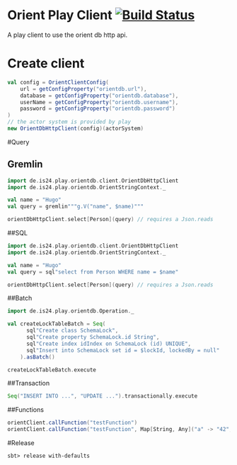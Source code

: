# Orient Play Client [![Build Status](https://travis-ci.org/ImmobilienScout24/play-orientdb-client.svg)](https://travis-ci.org/ImmobilienScout24/play-orientdb-client)
A play client to use the orient db http api.

# Create client
```scala
val config = OrientClientConfig(
    url = getConfigProperty("orientdb.url"),
    database = getConfigProperty("orientdb.database"),
    userName = getConfigProperty("orientdb.username"),
    password = getConfigProperty("orientdb.password")
)
// the actor system is provided by play
new OrientDbHttpClient(config)(actorSystem)
```

#Query
## Gremlin
```scala
import de.is24.play.orientdb.client.OrientDbHttpClient
import de.is24.play.orientdb.OrientStringContext._

val name = "Hugo"
val query = gremlin"""g.V("name", $name)"""

orientDbHttpClient.select[Person](query) // requires a Json.reads
```

##SQL
```scala
import de.is24.play.orientdb.client.OrientDbHttpClient
import de.is24.play.orientdb.OrientStringContext._

val name = "Hugo"
val query = sql"select from Person WHERE name = $name"

orientDbHttpClient.select[Person](query) // requires a Json.reads
```

##Batch
```scala
import de.is24.play.orientdb.Operation._

val createLockTableBatch = Seq(
      sql"Create class SchemaLock",
      sql"Create property SchemaLock.id String",
      sql"Create index idIndex on SchemaLock (id) UNIQUE",
      sql"Insert into SchemaLock set id = $lockId, lockedBy = null"
    ).asBatch()

createLockTableBatch.execute
```

##Transaction
```scala
Seq("INSERT INTO ...", "UPDATE ...").transactionally.execute
```

##Functions
```scala
orientClient.callFunction("testFunction")
orientClient.callFunction("testFunction", Map[String, Any]("a" -> "42", "b" -> 42, "c" -> false))
```
#Release

    sbt> release with-defaults

